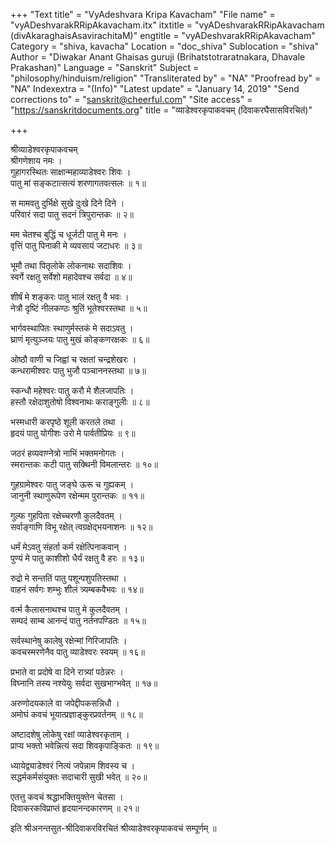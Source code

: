 +++
"Text title" = "VyAdeshvara Kripa Kavacham"
"File name" = "vyADeshvarakRRipAkavacham.itx"
itxtitle = "vyADeshvarakRRipAkavacham (divAkaraghaisAsavirachitaM)"
engtitle = "vyADeshvarakRRipAkavacham"
Category = "shiva, kavacha"
Location = "doc_shiva"
Sublocation = "shiva"
Author = "Diwakar Anant Ghaisas guruji (Brihatstotraratnakara, Dhavale Prakashan)"
Language = "Sanskrit"
Subject = "philosophy/hinduism/religion"
"Transliterated by" = "NA"
"Proofread by" = "NA"
Indexextra = "(Info)"
"Latest update" = "January 14, 2019"
"Send corrections to" = "sanskrit@cheerful.com"
"Site access" = "https://sanskritdocuments.org"
title = "व्याडेश्वरकृपाकवचम् (दिवाकरघैसासविरचितं)"

+++
  
 श्रीव्याडेश्वरकृपाकवचम्   
श्रीगणेशाय नमः ।  
गुहागरस्थितः साक्षान्महाव्याडेश्वरः शिवः ।  
पातु मां सङ्कटात्सत्यं शरणागतवत्सलः ॥ १॥  
  
स मामवतु दुर्भिक्षे सुखे दुःखे दिने दिने ।  
परिवारं सदा पातु सदनं त्रिपुरान्तकः ॥ २॥  
  
मम चेतश्च बुद्धिं च धूर्जटी पातु मे मनः ।  
वृत्तिं पातु पिनाकी मे व्यवसायं जटाधरः ॥ ३॥  
  
भूमौ तथा पितृलोके लोकनाथः सदाशिवः ।  
स्वर्गे रक्षतु सर्वेशो महादेवश्च सर्वदा ॥ ४॥  
  
शीर्षं मे शङ्करः पातु भालं रक्षतु वै भवः ।  
नेत्रौ दृष्टिं नीलकण्ठः श्रुतिं भूतेश्वरस्तथा ॥ ५॥  
  
भार्गवस्थापितः स्थाणुर्मस्तकं मे सदाऽवतु ।  
घ्राणं मृत्युञ्जयः पातु मुखं कोङ्कणरक्षकः ॥ ६॥  
  
ओष्ठौ वाणी च जिह्वां च रक्षतां चन्द्रशेखरः ।  
कन्धरामीश्वरः पातु भुजौ पञ्चाननस्तथा ॥ ७॥  
  
स्कन्धौ महेश्वरः पातु करौ मे शैलजापतिः ।  
हस्तौ रक्षेदाशुतोषो विश्वनाथः कराङ्गुलीः ॥ ८॥  
  
भस्मधारी करपृष्ठे शूली करतले तथा ।  
हृदयं पातु योगीशः उरो मे पार्वतीप्रियः ॥ ९॥  
  
जठरं हव्यवाण्नेत्रो नाभिं भक्तमनोगतः ।  
स्मरान्तकः कटी पातु सक्थिनी विमलान्तरः ॥ १०॥  
  
गुहग्रामेश्वरः पातु जङ्घे ऊरू च गुह्यकम् ।  
जानुनी स्थाणुरूपेण रक्षेन्मम पुरान्तकः ॥ ११॥  
  
गुल्फ गुहपिता रक्षेच्चरणौ कुलदैवतम् ।  
सर्वाङ्गाणि विभू रक्षेत् त्वग्रक्षेद्भयनाशनः ॥ १२॥  
  
धर्मं मेऽवतु संहर्ता कर्म रक्षेत्पिनाकवान् ।  
पुण्यं मे पातु काशीशो धैर्यं रक्षतु वै हरः ॥ १३॥  
  
रुद्रो मे सन्ततिं पातु पशून्पशुपतिस्तथा ।  
वाहनं सर्वगः शम्भुः शीलं त्र्यम्बकवैभवः ॥ १४॥  
  
वर्त्म कैलासनाथश्च पातु मे कुलदैवतम् ।  
सम्पदं साम्ब आनन्दं पातु नर्तनपण्डितः ॥ १५॥  
  
सर्वस्थानेषु कालेषु रक्षेन्मां गिरिजापतिः ।  
कवचस्मरणेनैव पातु व्याडेश्वरः स्वयम् ॥ १६॥  
  
प्रभाते वा प्रदोषे वा दिने रात्र्यां पठेन्नरः ।  
विघ्नानि तस्य नश्येयुः सर्वदा सुखभाग्भवेत् ॥ १७॥  
  
अरुणोदयकाले वा जपेद्दीपकसन्निधौ ।  
अमोघं कवचं भूयात्प्रज्ञाङ्कुरप्रवर्तनम् ॥ १८॥  
  
अष्टादशेषु लोकेषु रक्षां व्याडेश्वरकृताम् ।  
प्राप्य भक्तो भवेन्नित्यं सदा शिवकृपाङ्कितः ॥ १९॥  
  
ध्यायेद्व्याडेश्वरं नित्यं जपेन्नाम शिवस्य च ।  
सद्धर्मकर्मसंयुक्तः सदाचारी सुखी भवेत् ॥ २०॥  
  
एतत्तु कवचं श्रद्धाभक्तियुक्तेन चेतसा ।  
दिवाकरकविप्राप्तं हृदयानन्दकारणम् ॥ २१॥  
  
इति श्रीअनन्तसुत-श्रीदिवाकरविरचितं श्रीव्याडेश्वरकृपाकवचं सम्पूर्णम् ॥  
  
  
  
